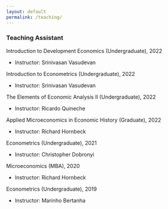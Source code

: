 ```yaml
---
layout: default
permalink: /teaching/
---
```


<h3 class="fw-bold border-bottom pb-3 mb-5">Teaching Assistant</h3>

Introduction to Development Economics (Undergraduate), 2022
- Instructor: Srinivasan Vasudevan

Introduction to Econometrics (Undergraduate), 2022
- Instructor: Srinivasan Vasudevan

The Elements of Economic Analysis II (Undergraduate), 2022
- Instructor: Ricardo Quineche

Applied Microeconomics in Economic History (Graduate), 2022
- Instructor: Richard Hornbeck

Econometrics (Undergraduate), 2021
- Instructor: Christopher Dobronyi

Microeconomics (MBA), 2020
- Instructor: Richard Hornbeck

Econometrics (Undergraduate), 2019
- Instructor: Marinho Bertanha
